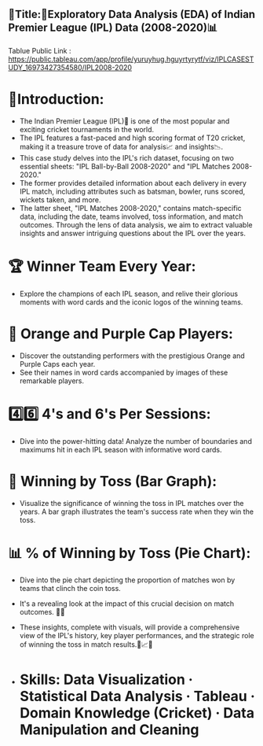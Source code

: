 ## 🌟Title:🏏Exploratory Data Analysis (EDA) of Indian Premier League (IPL) Data (2008-2020)📊
Tablue Public Link : https://public.tableau.com/app/profile/yuruyhug.hguyrtyrytf/viz/IPLCASESTUDY_16973427354580/IPL2008-2020

# 🌟Introduction:
- The Indian Premier League (IPL)🏏 is one of the most popular and exciting cricket tournaments in the world.
- The IPL features a fast-paced and high scoring format of T20 cricket, making it a treasure trove of data for analysis📈 and insights📉.
- This case study delves into the IPL's rich dataset, focusing on two essential sheets: "IPL Ball-by-Ball 2008-2020" and "IPL Matches 2008-2020."
- The former provides detailed information about each delivery in every IPL match, including attributes such as batsman, bowler, runs scored, wickets taken, and more.
- The latter sheet, "IPL Matches 2008-2020," contains match-specific data, including the date, teams involved, toss information, and match 
  outcomes.
  Through the lens of data analysis, we aim to extract valuable insights and answer intriguing questions about the IPL over the years.

# 🏆 Winner Team Every Year:
- Explore the champions of each IPL season, and relive their glorious moments with word cards and the iconic logos of the winning teams.

# 🏏 Orange and Purple Cap Players:
- Discover the outstanding performers with the prestigious Orange and Purple Caps each year.
- See their names in word cards accompanied by images of these remarkable players.

# 4️⃣6️⃣ 4's and 6's Per Sessions:
- Dive into the power-hitting data! Analyze the number of boundaries and maximums hit in each IPL season with informative word cards.

# 🤝 Winning by Toss (Bar Graph):
- Visualize the significance of winning the toss in IPL matches over the years. A bar graph illustrates the team's success rate when they win the toss.

# 📊 % of Winning by Toss (Pie Chart):
- Dive into the pie chart depicting the proportion of matches won by teams that clinch the coin toss. 
- It's a revealing look at the impact of this crucial decision on match outcomes. 🥧💫
- These insights, complete with visuals, will provide a comprehensive view of the IPL's history, key player performances, and the strategic role of winning the toss in match results.🏏📈🌟

- # Skills: Data Visualization · Statistical Data Analysis · Tableau · Domain Knowledge (Cricket) · Data Manipulation and Cleaning
